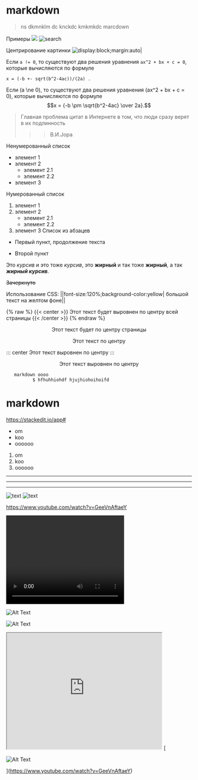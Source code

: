 #  markdown
> ns dkmnklm dc knckdc kmkmkdc
>             marcdown

Примеры ![](/images/balloon.gif) 
![search](/smilies/search.gif "Поиск")

Центрирование картинки
![display:block;margin:auto|](/30900.png)



Если `a != 0`, то существуют 
два решения уравнения `ax^2 + bx + c = 0`, 
которые вычисляются по формуле

`x = (-b +- sqrt(b^2-4ac))/(2a) .`

Если \(a \ne 0\), то существуют 
два решения уравнения \(ax^2 + bx + c = 0\), 
которые вычисляются по формуле
$$x = {-b \pm \sqrt{b^2-4ac} \over 2a}.$$

> Главная проблема цитат в Интернете в том, 
что люди сразу верят в их подлинность
>>> В.И.Jopa


Ненумерованный список
* элемент 1
* элемент 2
    - элемент 2.1
    - элемент 2.2
* элемент 3

Нумерованный список
1. элемент 1
2. элемент 2
    - элемент 2.1
    - элемент 2.2
3. элемент 3
Список из абзацев

* Первый пункт,
продолжение текста

* Второй пункт

Это _курсив_ и это тоже *курсив*, 
это __жирный__ и так тоже **жирный**, 
а так ***жирный курсив***.

~~Зачеркнуто~~

Использование CSS: 
||font-size:120%;background-color:yellow|
большой текст на желтом фоне||



{% raw %}
{{< center >}}
Этот текст будет выровнен по центру всей страницы
{{< /center >}}
{% endraw %}
<div style="text-align: center;">
  <p>Этот текст будет по центру страницы</p>
</div>

<p style="text-align: center;">Этот текст по центру</p>

::: center 
Этот текст выровнен по центру
:::



       
  <center>
Этот текст выровнен по центру
</center>     
       
       
       
       markdown oooo
              $ hfhuhhiohdf hjujhiohoihoifd
# markdown

https://stackedit.io/app#

* om
* koo
* oooooo
1. om
2. koo
3. oooooo
***
***
***

![text](http://placekitten.com/220/150)
![text](http://placekitten.com/220/150)


https://www.youtube.com/watch?v=GeeVnAftaeY

<video width="320" height="240" controls>
  <source src="https://www.youtube.com/watch?v=GeeVnAftaeY">
</video>


![Alt Text](https://img.youtube.com/vi/GeeVnAftaeY/0.jpg)

![Alt Text](https://www.youtube.com/watch?v=GeeVnAftaeY)


<iframe width="420" height="315" src="https://www.youtube.com/embed/VIDEO_ID">
</iframe>
[

![Alt Text](https://img.youtube.com/vi/GeeVnAftaeY/0.jpg)

](https://www.youtube.com/watch?v=GeeVnAftaeY)
